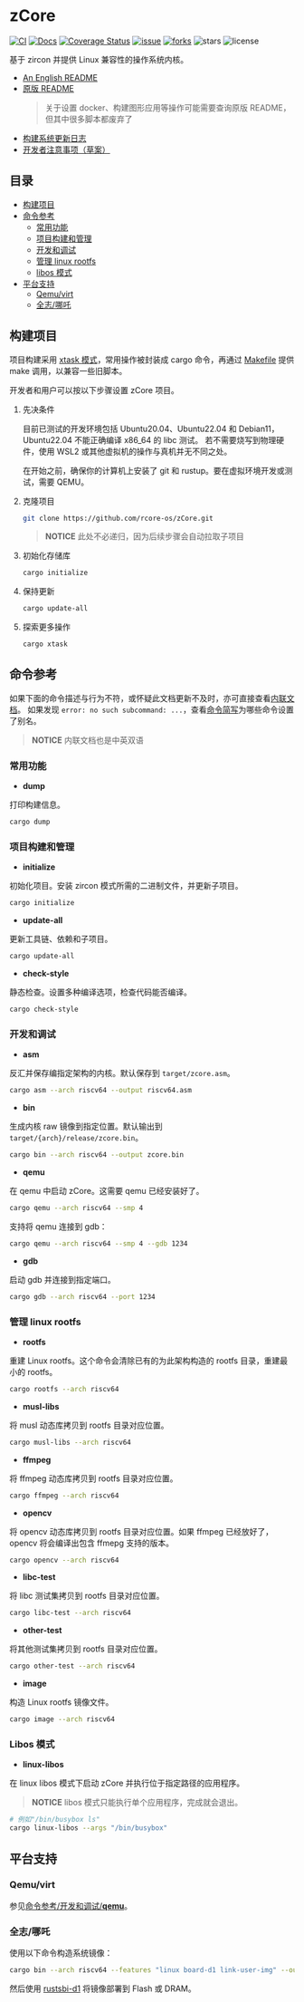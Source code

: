 # zCore

[![CI](https://github.com/rcore-os/zCore/actions/workflows/build.yml/badge.svg?branch=master)](https://github.com/rcore-os/zCore/actions)
[![Docs](https://img.shields.io/badge/docs-pages-green)](https://rcore-os.github.io/zCore/)
[![Coverage Status](https://coveralls.io/repos/github/rcore-os/zCore/badge.svg?branch=master)](https://coveralls.io/github/rcore-os/zCore?branch=master)
[![issue](https://img.shields.io/github/issues/rcore-os/zCore)](https://github.com/rcore-os/zCore/issues)
[![forks](https://img.shields.io/github/forks/rcore-os/zCore)](https://github.com/rcore-os/zCore/fork)
![stars](https://img.shields.io/github/stars/rcore-os/zCore)
![license](https://img.shields.io/github/license/rcore-os/zCore)

基于 zircon 并提供 Linux 兼容性的操作系统内核。

- [An English README](docs/README_EN.md)
- [原版 README](docs/README_LEGACY.md)
  > 关于设置 docker、构建图形应用等操作可能需要查询原版 README，但其中很多脚本都废弃了
- [构建系统更新日志](xtask/CHANGELOG.md)
- [开发者注意事项（草案）](docs/for-developers.md)

## 目录

- [构建项目](#构建项目)
- [命令参考](#命令参考)
  - [常用功能](#常用功能)
  - [项目构建和管理](#项目构建和管理)
  - [开发和调试](#开发和调试)
  - [管理 linux rootfs](#管理-linux-rootfs)
  - [libos 模式](#libos-模式)
- [平台支持](#平台支持)
  - [Qemu/virt](#qemuvirt)
  - [全志/哪吒](#全志哪吒)

## 构建项目

项目构建采用 [xtask 模式](https://github.com/matklad/cargo-xtask)，常用操作被封装成 cargo 命令，再通过 [Makefile](Makefile) 提供 make 调用，以兼容一些旧脚本。

开发者和用户可以按以下步骤设置 zCore 项目。

1. 先决条件

   目前已测试的开发环境包括 Ubuntu20.04、Ubuntu22.04 和 Debian11，
   Ubuntu22.04 不能正确编译 x86_64 的 libc 测试。
   若不需要烧写到物理硬件，使用 WSL2 或其他虚拟机的操作与真机并无不同之处。

   在开始之前，确保你的计算机上安装了 git 和 rustup。要在虚拟环境开发或测试，需要 QEMU。

2. 克隆项目

   ```bash
   git clone https://github.com/rcore-os/zCore.git
   ```

   > **NOTICE** 此处不必递归，因为后续步骤会自动拉取子项目

3. 初始化存储库

   ```bash
   cargo initialize
   ```

4. 保持更新

   ```bash
   cargo update-all
   ```

5. 探索更多操作

   ```bash
   cargo xtask
   ```

## 命令参考

如果下面的命令描述与行为不符，或怀疑此文档更新不及时，亦可直接查看[内联文档](xtask/src/main.rs#L48)。
如果发现 `error: no such subcommand: ...`，查看[命令简写](.cargo/config.toml)为哪些命令设置了别名。

> **NOTICE** 内联文档也是中英双语

### 常用功能

- **dump**

打印构建信息。

```bash
cargo dump
```

### 项目构建和管理

- **initialize**

初始化项目。安装 zircon 模式所需的二进制文件，并更新子项目。

```bash
cargo initialize
```

- **update-all**

更新工具链、依赖和子项目。

```bash
cargo update-all
```

- **check-style**

静态检查。设置多种编译选项，检查代码能否编译。

```bash
cargo check-style
```

### 开发和调试

- **asm**

反汇并保存编指定架构的内核。默认保存到 `target/zcore.asm`。

```bash
cargo asm --arch riscv64 --output riscv64.asm
```

- **bin**

生成内核 raw 镜像到指定位置。默认输出到 `target/{arch}/release/zcore.bin`。

```bash
cargo bin --arch riscv64 --output zcore.bin
```

- **qemu**

在 qemu 中启动 zCore。这需要 qemu 已经安装好了。

```bash
cargo qemu --arch riscv64 --smp 4
```

支持将 qemu 连接到 gdb：

```bash
cargo qemu --arch riscv64 --smp 4 --gdb 1234
```

- **gdb**

启动 gdb 并连接到指定端口。

```bash
cargo gdb --arch riscv64 --port 1234
```

### 管理 linux rootfs

- **rootfs**

重建 Linux rootfs。这个命令会清除已有的为此架构构造的 rootfs 目录，重建最小的 rootfs。

```bash
cargo rootfs --arch riscv64
```

- **musl-libs**

将 musl 动态库拷贝到 rootfs 目录对应位置。

```bash
cargo musl-libs --arch riscv64
```

- **ffmpeg**

将 ffmpeg 动态库拷贝到 rootfs 目录对应位置。

```bash
cargo ffmpeg --arch riscv64
```

- **opencv**

将 opencv 动态库拷贝到 rootfs 目录对应位置。如果 ffmpeg 已经放好了，opencv 将会编译出包含 ffmepg 支持的版本。

```bash
cargo opencv --arch riscv64
```

- **libc-test**

将 libc 测试集拷贝到 rootfs 目录对应位置。

```bash
cargo libc-test --arch riscv64
```

- **other-test**

将其他测试集拷贝到 rootfs 目录对应位置。

```bash
cargo other-test --arch riscv64
```

- **image**

构造 Linux rootfs 镜像文件。

```bash
cargo image --arch riscv64
```

### Libos 模式

- **linux-libos**

在 linux libos 模式下启动 zCore 并执行位于指定路径的应用程序。

> **NOTICE** libos 模式只能执行单个应用程序，完成就会退出。

```bash
# 例如"/bin/busybox ls"
cargo linux-libos --args "/bin/busybox"
```

## 平台支持

### Qemu/virt

参见[命令参考/开发和调试/**qemu**](#开发和调试)。

### 全志/哪吒

使用以下命令构造系统镜像：

```bash
cargo bin --arch riscv64 --features "linux board-d1 link-user-img" --output z.bin
```

然后使用 [rustsbi-d1](https://github.com/rustsbi/rustsbi-d1) 将镜像部署到 Flash 或 DRAM。
